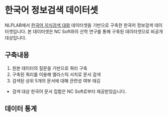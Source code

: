 # 한국어 정보검색 데이터셋

NLPLAB에서 [한국어 지식검색 대화](https://www.aihub.or.kr/aihubdata/data/view.do?currMenu=&topMenu=&aihubDataSe=data&dataSetSn=71304) 데이터셋을 기반으로 구축한 한국어 정보검색 데이터셋입니다.
본 데이터셋은 NC Soft와의 산학 연구를 통해 구축된 데이터셋으로 비공개 대상입니다.



## 구축내용
1) 원본 데이터의 질문을 기반으로 쿼리 구축
2) 구축된 쿼리를 이용해 엘라스틱 서치로 문서 검색
3) 검색된 상위 5개의 문서에 대해 관련성 여부 태깅

* 검색 대상 한국어 문서 집합은 NC Soft로부터 제공받았습니다.



## 데이터 통계
